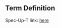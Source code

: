 ## Term Definition

Spec-Up-T link: <a href='https://weboftrust.github.io/WOT-terms/docs/glossary/percolated-discovery'>here</a>
